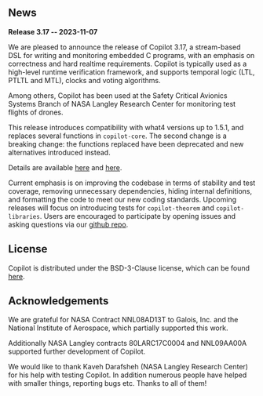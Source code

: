 ## News
**Release 3.17 -- 2023-11-07**

We are pleased to announce the release of Copilot 3.17, a stream-based DSL for
writing and monitoring embedded C programs, with an emphasis on correctness and
hard realtime requirements. Copilot is typically used as a high-level runtime
verification framework, and supports temporal logic (LTL, PTLTL and MTL),
clocks and voting algorithms.

Among others, Copilot has been used at the Safety Critical Avionics Systems
Branch of NASA Langley Research Center for monitoring test flights of drones.

This release introduces compatibility with what4 versions up to 1.5.1, and
replaces several functions in `copilot-core`. The second change is a breaking
change: the functions replaced have been deprecated and new alternatives
introduced instead.

Details are available
[here](https://github.com/Copilot-Language/copilot/milestone/22?closed=1)
and
[here](https://github.com/Copilot-Language/copilot/releases/tag/v3.17).

Current emphasis is on improving the codebase in terms of stability and test
coverage, removing unnecessary dependencies, hiding internal definitions, and
formatting the code to meet our new coding standards. Upcoming releases will
focus on introducing tests for `copilot-theorem` and `copilot-libraries`. Users
are encouraged to participate by opening issues and asking questions via our
[github repo](https://github.com/copilot-language/copilot).

## License
Copilot is distributed under the BSD-3-Clause license, which can be found
[here](https://raw.githubusercontent.com/Copilot-Language/Copilot/master/LICENSE).

## Acknowledgements
We are grateful for NASA Contract NNL08AD13T to Galois, Inc. and the National
Institute of Aerospace, which partially supported this work.

Additionally NASA Langley contracts 80LARC17C0004 and NNL09AA00A supported
further development of Copilot.

We would like to thank Kaveh Darafsheh (NASA Langley Research Center) for his
help with testing Copilot. In addition numerous people have helped with smaller
things, reporting bugs etc. Thanks to all of them!
